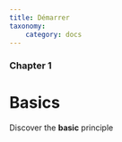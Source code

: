 ```yaml
---
title: Démarrer
taxonomy:
    category: docs
---
```


### Chapter 1

# Basics

Discover the **basic** principle
